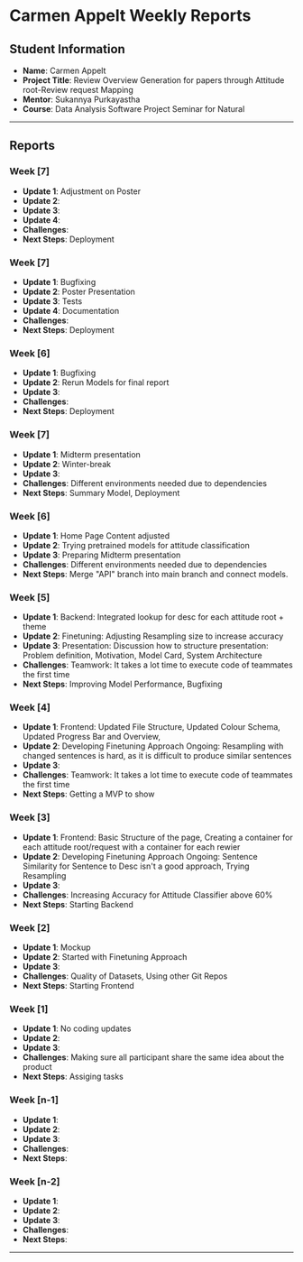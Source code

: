 # Carmen Appelt Weekly Reports

## Student Information
- **Name**: Carmen Appelt
- **Project Title**: Review Overview Generation for papers through Attitude root-Review request Mapping 
- **Mentor**: Sukannya Purkayastha
- **Course**: Data Analysis Software Project Seminar for Natural 

---

## Reports

### Week [7]

- **Update 1**: Adjustment on Poster
- **Update 2**: 
- **Update 3**: 
- **Update 4**: 
- **Challenges**: 
- **Next Steps**: Deployment
  

### Week [7]

- **Update 1**: Bugfixing
- **Update 2**: Poster Presentation
- **Update 3**: Tests
- **Update 4**: Documentation
- **Challenges**: 
- **Next Steps**: Deployment


### Week [6]

- **Update 1**: Bugfixing
- **Update 2**: Rerun Models for final report
- **Update 3**: 
- **Challenges**: 
- **Next Steps**: Deployment


### Week [7]

- **Update 1**: Midterm presentation
- **Update 2**: Winter-break
- **Update 3**: 
- **Challenges**: Different environments needed due to dependencies 
- **Next Steps**: Summary Model, Deployment

### Week [6]

- **Update 1**: Home Page Content adjusted
- **Update 2**: Trying pretrained models for attitude classification
- **Update 3**: Preparing Midterm presentation
- **Challenges**: Different environments needed due to dependencies 
- **Next Steps**: Merge "API" branch into main branch and connect models. 


### Week [5]

- **Update 1**: Backend: Integrated lookup for desc for each attitude root + theme
- **Update 2**: Finetuning: Adjusting Resampling size to increase accuracy
- **Update 3**: Presentation: Discussion how to structure presentation: Problem definition, Motivation, Model Card, System Architecture
- **Challenges**: Teamwork: It takes a lot time to execute code of teammates the first time
- **Next Steps**: Improving Model Performance, Bugfixing


### Week [4]

- **Update 1**: Frontend: Updated File Structure, Updated Colour Schema, Updated Progress Bar and Overview, 
- **Update 2**: Developing Finetuning Approach Ongoing: Resampling with changed sentences is hard, as it is difficult to produce similar sentences
- **Update 3**: 
- **Challenges**: Teamwork: It takes a lot time to execute code of teammates the first time
- **Next Steps**: Getting a MVP to show

### Week [3]

- **Update 1**: Frontend: Basic Structure of the page, Creating a container for each attitude root/request with a container for each rewier
- **Update 2**: Developing Finetuning Approach Ongoing: Sentence Similarity for Sentence to Desc isn't a good approach, Trying Resampling
- **Update 3**: 
- **Challenges**: Increasing Accuracy for Attitude Classifier above 60%
- **Next Steps**: Starting Backend

### Week [2]

- **Update 1**: Mockup 
- **Update 2**: Started with Finetuning Approach
- **Update 3**: 
- **Challenges**: Quality of Datasets, Using other Git Repos
- **Next Steps**: Starting Frontend

### Week [1]

- **Update 1**: No coding updates 
- **Update 2**: 
- **Update 3**: 
- **Challenges**: Making sure all participant share the same idea about the product
- **Next Steps**: Assiging tasks

### Week [n-1]

- **Update 1**: 
- **Update 2**: 
- **Update 3**: 
- **Challenges**: 
- **Next Steps**: 

### Week [n-2]

- **Update 1**: 
- **Update 2**: 
- **Update 3**: 
- **Challenges**: 
- **Next Steps**: 

---
